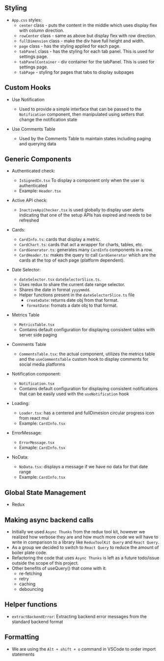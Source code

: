 ## Styling

- `App.css` styles:
  - `center` class - puts the content in the middle which uses display flex with column direction.
  - `rowCenter` class - same as above but display flex with row direction.
  - `fullDimension` class - make the div have full height and width.
  - `page` class - has the styling applied for each page.
  - `tabPanel` class - has the styling for each tab panel. This is used for settings page.
  - `tabPanelContainer` - div container for the tabPanel. This is used for settings page.
  - `tabPage` - styling for pages that tabs to display subpages

## Custom Hooks

- Use Notification

  - Used to provide a simple interface that can be passed to the `Notification` component, then manipulated using setters that change the notification state

- Use Comments Table

  - Used by the Comments Table to maintain states including paging and querying data

## Generic Components

- Authenticated check:

  - `IsSignedIn.tsx` To display a component only when the user is authenticated
  - Example: `Header.tsx`

- Active API check:

  - `InactiveApiChecker.tsx` is used globally to display user alerts indicating that one of the setup APIs has expired and needs to be refreshed

- Cards:

  - `CardInfo.ts`: cards that display a metric.
  - `CardChart.ts`: cards that act a wrapper for charts, tables, etc.
  - `CardGenerator.ts`: generates many `CardInfo` components in a row.
  - `CardHeader.ts`: makes the query to call `CardGenerator` which are the cards at the top of each page (platform dependent).

- Date Selector:

  - `dateSelector.tsx` `dateSelectorSlice.ts`.
  - Uses redux to share the current date range selector.
  - Shares the date in format `yyyymmdd`.
  - Helper functions present in the `dateSelectorSlice.ts` file
    - `createDate`: returns date obj from that format.
    - `formatDate`: fromats a date obj to that format.

- Metrics Table

  - `MetricsTable.tsx`
  - Contains default configuration for displaying consistent tables with server side paging

- Comments Table

  - `CommentsTable.tsx`: the actual component, utilizes the metrics table and the `useCommentsTable` custom hook to display comments for social media platforms

- Notification component:

  - `Notification.tsx`
  - Contains default configuration for displaying consistent notifications that can be easily used with the `useNotification` hook

- Loading:

  - `Loader.tsx`: has a centered and fullDimesion circular progress icon from react mui
  - Example: `CardInfo.tsx`

- ErrorMessage:

  - `ErrorMessage.tsx`
  - Exmaple: `CardInfo.tsx`

- NoData:
  - `NoData.tsx`: displays a message if we have no data for that date range
  - Example: `CardInfo.tsx`

## Global State Management

- Redux

## Making async backend calls

- Initially we used `Async Thunks` from the redux tool kit, however we realized how verbose they are and how much more code we will have to write in comparison to a library like `ReduxToolKit Query` and `React Query`.
- As a group we decided to switch to `React Query` to reduce the amount of boiler plate code.
- Refactoring the code that uses `Async Thunks` is left as a future todo/issue outside the scope of this project.
- Other benefits of useQuery() that come with it:
  - re-fetching
  - retry
  - caching
  - debouncing

## Helper functions

- `extractBackendError`: Extracting backend error messages from the standard backend format

## Formatting

- We are using the `Alt + shift + o` command in VSCode to order import statements
